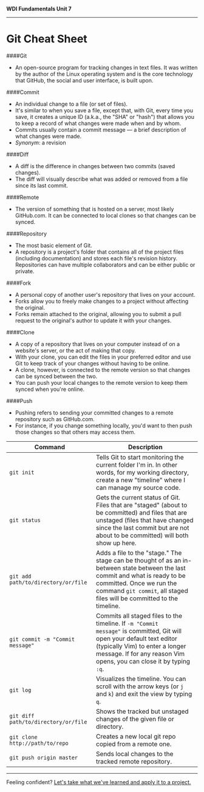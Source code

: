 **WDI Fundamentals Unit 7**

---

# Git Cheat Sheet

####Git
* An open-source program for tracking changes in text files. It was written by the author of the Linux operating system and is the core technology that GitHub, the social and user interface, is built upon.

####Commit
* An individual change to a file (or set of files).
* It's similar to when you save a file, except that, with Git, every time you save, it creates a unique ID (a.k.a., the "SHA" or "hash") that allows you to keep a record of what changes were made when and by whom.
* Commits usually contain a commit message — a brief description of what changes were made.
* *Synonym*: a revision

####Diff
* A diff is the difference in changes between two commits (saved changes).
* The diff will visually describe what was added or removed from a file since its last commit.

####Remote
* The version of something that is hosted on a server, most likely GitHub.com. It can be connected to local clones so that changes can be synced.

####Repository
* The most basic element of Git.
* A repository is a project's folder that contains all of the project files (including documentation) and stores each file's revision history. Repositories can have multiple collaborators and can be either public or private.

####Fork
* A personal copy of another user's repository that lives on your account.
* Forks allow you to freely make changes to a project without affecting the original.
* Forks remain attached to the original, allowing you to submit a pull request to the original's author to update it with your changes.

####Clone
* A copy of a repository that lives on your computer instead of on a website's server, or the act of making that copy.
* With your clone, you can edit the files in your preferred editor and use Git to keep track of your changes without having to be online.
* A clone, however, is connected to the remote version so that changes can be synced between the two.
* You can push your local changes to the remote version to keep them synced when you're online.

####Push
* Pushing refers to sending your committed changes to a remote repository such as GitHub.com.
* For instance, if you change something locally, you'd want to then push those changes so that others may access them.


Command                                    | Description
---                                        | ---
`git init`                                 | Tells Git to start monitoring the current folder I'm in. In other words, for my working directory, create a new "timeline" where I can manage my source code.
`git status`                               | Gets the current status of Git. Files that are "staged" (about to be committed) and files that are unstaged (files that have changed since the last commit but are not about to be committed) will both show up here.
`git add path/to/directory/or/file`        | Adds a file to the "stage." The stage can be thought of as an in-between state between the last commit and what is ready to be committed. Once we run the command `git commit`, all staged files will be committed to the timeline.
<code>git commit -m "Commit message"</code>| Commits all staged files to the timeline. If <code>-m "Commit message"</code> is committed, Git will open your default text editor (typically Vim) to enter a longer message. If for any reason Vim opens, you can close it by typing `:q`.
`git log`                                  | Visualizes the timeline. You can scroll with the arrow keys (or `j` and `k`) and exit the view by typing `q`.
`git diff path/to/directory/or/file`       | Shows the tracked but unstaged changes of the given file or directory.
`git clone http://path/to/repo`            | Creates a new local git repo copied from a remote one.
`git push origin master`                   | Sends local changes to the tracked remote repository.

---

Feeling confident? [Let's take what we've learned and apply it to a project.](09_assessment.md)
